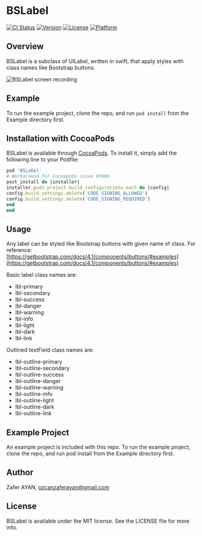 # BSLabel

[![CI Status](https://img.shields.io/travis/ozcanzaferayan/BSLabel.svg?style=flat)](https://travis-ci.org/ozcanzaferayan/BSLabel)
[![Version](https://img.shields.io/cocoapods/v/BSLabel.svg?style=flat)](https://cocoapods.org/pods/BSLabel)
[![License](https://img.shields.io/cocoapods/l/BSLabel.svg?style=flat)](https://cocoapods.org/pods/BSLabel)
[![Platform](https://img.shields.io/cocoapods/p/BSLabel.svg?style=flat)](https://cocoapods.org/pods/BSLabel)

## Overview

BSLabel is a subclass of UILabel, written in swift, that apply styles with class names like Bootstrap buttons.

![BSLabel screen recording](https://raw.githubusercontent.com/ozcanzaferayan/BSLabel/master/Screenshots/BSLabel_screen_recording.gif "BSLabel screen recording")

## Example

To run the example project, clone the repo, and run `pod install` from the Example directory first.

## Installation with CocoaPods

BSLabel is available through [CocoaPods](https://cocoapods.org). To install
it, simply add the following line to your Podfile:

```ruby
pod 'BSLabel'
# Workaround for Cocoapods issue #7606
post_install do |installer|
installer.pods_project.build_configurations.each do |config|
config.build_settings.delete('CODE_SIGNING_ALLOWED')
config.build_settings.delete('CODE_SIGNING_REQUIRED')
end
end
```

## Usage

Any label can be styled like Bootstrap buttons with given name of class. For reference: [https://getbootstrap.com/docs/4.1/components/buttons/#examples](https://getbootstrap.com/docs/4.1/components/buttons/#examples)

Basic label class names are:
* lbl-primary
* lbl-secondary
* lbl-success
* lbl-danger
* lbl-warning
* lbl-info
* lbl-light
* lbl-dark
* lbl-link

Outlined textField class names are:
* lbl-outline-primary
* lbl-outline-secondary
* lbl-outline-success
* lbl-outline-danger
* lbl-outline-warning
* lbl-outline-info
* lbl-outline-light
* lbl-outline-dark
* lbl-outline-link

## Example Project

An example project is included with this repo. To run the example project, clone the repo, and run pod install from the Example directory first.

## Author

Zafer AYAN, ozcanzaferayan@gmail.com

## License

BSLabel is available under the MIT license. See the LICENSE file for more info.
